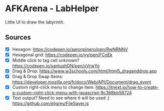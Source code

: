 # AFKArena - LabHelper

Little UI to draw the labyrinth.

## Sources

- [x] Hexagon: <https://codepen.io/aaronpinero/pen/RwNRNNV>
- [x] Hexagonal grid: <https://codepen.io/yy/pen/FCoEk>
- [x] Middle click to tag cell unknown? <https://codepen.io/santushDN/pen/vVrwYo>
- [x] Drag & Drop: <https://www.w3schools.com/html/html5_draganddrop.asp>
- [x] Drag & Drop Swap Items: <https://developer.mozilla.org/fr/docs/Web/API/Document/drag_event>
- [x] Custom right-click menu to change item: <https://itnext.io/how-to-create-a-custom-right-click-menu-with-javascript-9c368bb58724>
- [x] Text output? Need to see where it will be used :) <https://github.com/eligrey/FileSaver.js>

